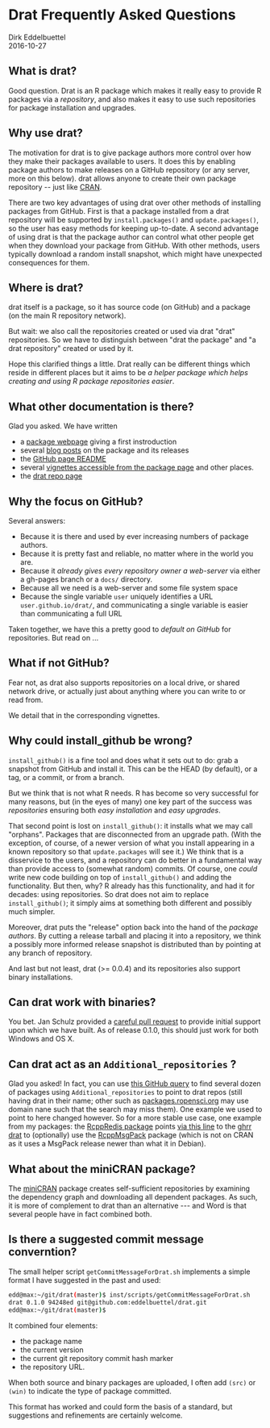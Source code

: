 # Drat Frequently Asked Questions

Dirk Eddelbuettel  
2016-10-27  

## What is drat?

Good question.  Drat is an R package which makes it really easy to provide R
packages via a _repository_, and also makes it easy to use such repositories
for package installation and upgrades.

## Why use drat?

The motivation for drat is to give package authors more control over how they
make their packages available to users. It does this by enabling package
authors to make releases on a GitHub repository (or any server, more on this
below). drat allows anyone to create their own package repository -- just
like [CRAN](https://cran.r-project.org).

There are two key advantages of using drat over other methods of installing
packages from GitHub. First is that a package installed from a drat
repository will be supported by `install.packages()` and `update.packages()`,
so the user has easy methods for keeping up-to-date. A second advantage of
using drat is that the package author can control what other people get when
they download your package from GitHub.  With other methods, users typically
download a random install snapshot, which might have unexpected consequences
for them.

## Where is drat?

drat itself is a package, so it has source code (on GitHub) and a package (on
the main R repository network).

But wait: we also call the repositories created or used via drat "drat"
repositories.  So we have to distinguish between "drat the package" and "a
drat repository" created or used by it.

Hope this clarified things a little. Drat really can be different things
which reside in different places but it aims to be _a helper package which
helps creating and using R package repositories easier_.

## What other documentation is there?

Glad you asked.  We have written

+ a [package webpage](https://dirk.eddelbuettel.com/code/drat.html) giving a
first instroduction
+ several [blog posts](https://dirk.eddelbuettel.com/blog/code/drat/) on the package
and its releases
+ the [GitHub page README](https://github.com/eddelbuettel/drat)
+ several [vignettes accessible from the package page](https://cran.r-project.org/package=drat)
and other places.
+ the [drat repo page](https://eddelbuettel.github.io/drat/)


## Why the focus on GitHub?

Several answers:

+ Because it is there and used by ever increasing numbers of package authors.
+ Because it is pretty fast and reliable, no matter where in the world you are.
+ Because it _already gives every repository owner a web-server_ via either a
gh-pages branch or a `docs/` directory.
+ Because all we need is a web-server and some file system space
+ Because the single variable `user` uniquely identifies a URL
`user.github.io/drat/`, and communicating a single variable is easier than
communicating a full URL

Taken together, we have this a pretty good to _default on GitHub_ for
repositories.  But read on ...

## What if not GitHub?

Fear not, as drat also supports repositories on a local drive, or shared
network drive, or actually just about anything where you can write to or read
from.

We detail that in the corresponding vignettes.

## Why could install_github be wrong?

`install_github()` is a fine tool and does what it sets out to do: grab a
snapshot from GitHub and install it.  This can be the HEAD (by default), or a
tag, or a commit, or from a branch.

But we think that is not what R needs. R has become so very successful for
many reasons, but (in the eyes of many) one key part of the success was
_repositories_ ensuring both _easy installation_ and _easy upgrades_.

That second point is lost on `install_github()`: it installs what we may call
"orphans".  Packages that are disconnected from an upgrade path.  (With the
exception, of course, of a newer version of what you install appearing in a
known repository so that `update.packages` will see it.)  We think that is a
disservice to the users, and a repository can do better in a fundamental way
than provide access to (somewhat random) commits.  Of course, one _could_ write
new code building on top of `install_github()` and adding the functionality.
But then, why? R already has this functionality, and had it for decades:
using repositories.  So drat does not aim to replace `install_github()`; it
simply aims at something both different and possibly much simpler.

Moreover, drat puts the "release" option back into the hand of the _package
authors_. By cutting a release tarball and placing it into a repository, we
think a possibly more informed release snapshot is distributed than by
pointing at any branch of repository.

And last but not least, drat (>= 0.0.4) and its repositories also support binary
installations.

## Can drat work with binaries?

You bet.  Jan Schulz provided a
[careful pull request](https://github.com/eddelbuettel/drat/pull/16) to
provide initial support upon which we have built. As of release 0.1.0,
this should just work for both Windows and OS X.

## Can drat act as an `Additional_repositories` ?

Glad you asked!  In fact, you can use
[this GitHub query](https://github.com/search?q=Additional_repositories+drat&type=Code&utf8=%E2%9C%93)
to find several dozen of packages using `Additional_repositories` to point to
drat repos (still having drat in their name; other such as
[packages.ropensci.org](http://packages.ropensci.org/) may use domain nane
such that the search may miss them). One example we used to point to here
changed however. So for a more stable use case, one example from my packages:
the [RcppRedis package](https://cran.r-project.org/package=RcppRedis) points
[via this line](https://github.com/eddelbuettel/rcppredis/blob/e103ea1cb682ea164bf8a2ae022df64154466e58/DESCRIPTION#L21)
to the [ghrr drat](https://ghrr.github.io/drat/) to (optionally) use the
[RcppMsgPack](https://github.com/eddelbuettel/rcppmsgpack) package (which is
not on CRAN as it uses a MsgPack release newer than what it in Debian).

## What about the miniCRAN package?

The [miniCRAN](https://cran.r-project.org/package=miniCRAN) package creates
self-sufficient repositories by examining the dependency graph and
downloading all dependent packages.  As such, it is more of complement to
drat than an alternative --- and Word is that several people have in fact
combined both.

## Is there a suggested commit message converntion?

The small helper script `getCommitMessageForDrat.sh` implements a simple
format I have suggested in the past and used:

```sh
edd@max:~/git/drat(master)$ inst/scripts/getCommitMessageForDrat.sh 
drat 0.1.0 94248ed git@github.com:eddelbuettel/drat.git
edd@max:~/git/drat(master)$ 
```

It combined four elements:
- the package name
- the current version
- the current git repository commit hash marker
- the repository URL.

When both source and binary packages are uploaded, I often add `(src)` or
`(win)` to indicate the type of package committed.

This format has worked and could form the basis of a standard, but
suggestions and refinements are certainly welcome.
